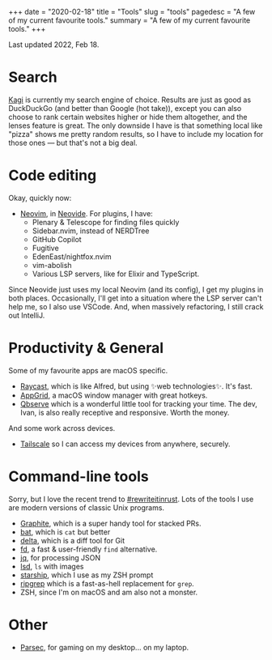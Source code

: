+++
date = "2020-02-18"
title = "Tools"
slug = "tools"
pagedesc = "A few of my current favourite tools."
summary = "A few of my current favourite tools."
+++

Last updated 2022, Feb 18.

# Search

[Kagi](https://kagi.com/) is currently my search engine of choice.
Results are just as good as DuckDuckGo (and better than Google (hot take)), except you can also choose to rank certain websites higher or hide them altogether, and the lenses feature is great.
The only downside I have is that something local like "pizza" shows me pretty random results, so I have to include my location for those ones — but that's not a big deal.

# Code editing

Okay, quickly now:

- [Neovim](https://neovim.io/), in [Neovide](https://github.com/neovide/neovide). For plugins, I have:
  - Plenary & Telescope for finding files quickly
  - Sidebar.nvim, instead of NERDTree
  - GitHub Copilot
  - Fugitive
  - EdenEast/nightfox.nvim
  - vim-abolish
  - Various LSP servers, like for Elixir and TypeScript.

Since Neovide just uses my local Neovim (and its config), I get my plugins in both places.
Occasionally, I'll get into a situation where the LSP server can't help me, so I also use VSCode.
And, when massively refactoring, I still crack out IntelliJ.

# Productivity & General

Some of my favourite apps are macOS specific.

- [Raycast](https://www.raycast.com/), which is like Alfred, but using ✨web technologies✨. It's fast.
- [AppGrid](https://github.com/mjolnirapp/AppGrid), a macOS window manager with great hotkeys.
- [Qbserve](https://qotoqot.com/qbserve/) which is a wonderful little tool for tracking your time. The dev, Ivan, is also really receptive and responsive. Worth the money.

And some work across devices.


- [Tailscale](https://tailscale.com/) so I can access my devices from anywhere, securely.

# Command-line tools

Sorry, but I love the recent trend to [#rewriteitinrust](https://github.com/learnbyexample/awesome-rewrite-it-in-rust).
Lots of the tools I use are modern versions of classic Unix programs.

- [Graphite](https://graphite.dev/), which is a super handy tool for stacked PRs.
- [bat](https://github.com/sharkdp/bat), which is `cat` but better
- [delta](https://github.com/dandavison/delta), which is a diff tool for Git
- [fd](https://github.com/sharkdp/fd), a fast & user-friendly `find` alternative.
- [jq](https://github.com/stedolan/jq), for processing JSON
- [lsd](https://github.com/Peltoche/lsd), `ls` with images
- [starship](https://github.com/starship/starship), which I use as my ZSH prompt
- [ripgrep](https://github.com/BurntSushi/ripgrep) which is a fast-as-hell replacement for `grep`.
- ZSH, since I'm on macOS and am also not a monster.

# Other

- [Parsec](https://parsec.app/), for gaming on my desktop... on my laptop.

